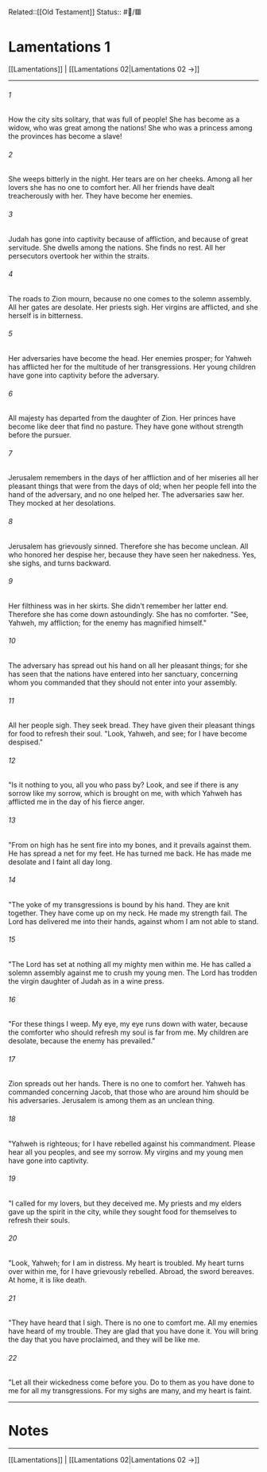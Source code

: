 Related::[[Old Testament]]
Status:: #📖/🟥
# Lamentations 1

[[Lamentations]] | [[Lamentations 02|Lamentations 02 →]]
***



###### 1 
How the city sits solitary, that was full of people! She has become as a widow, who was great among the nations! She who was a princess among the provinces has become a slave! 

###### 2 
She weeps bitterly in the night. Her tears are on her cheeks. Among all her lovers she has no one to comfort her. All her friends have dealt treacherously with her. They have become her enemies. 

###### 3 
Judah has gone into captivity because of affliction, and because of great servitude. She dwells among the nations. She finds no rest. All her persecutors overtook her within the straits. 

###### 4 
The roads to Zion mourn, because no one comes to the solemn assembly. All her gates are desolate. Her priests sigh. Her virgins are afflicted, and she herself is in bitterness. 

###### 5 
Her adversaries have become the head. Her enemies prosper; for Yahweh has afflicted her for the multitude of her transgressions. Her young children have gone into captivity before the adversary. 

###### 6 
All majesty has departed from the daughter of Zion. Her princes have become like deer that find no pasture. They have gone without strength before the pursuer. 

###### 7 
Jerusalem remembers in the days of her affliction and of her miseries all her pleasant things that were from the days of old; when her people fell into the hand of the adversary, and no one helped her. The adversaries saw her. They mocked at her desolations. 

###### 8 
Jerusalem has grievously sinned. Therefore she has become unclean. All who honored her despise her, because they have seen her nakedness. Yes, she sighs, and turns backward. 

###### 9 
Her filthiness was in her skirts. She didn't remember her latter end. Therefore she has come down astoundingly. She has no comforter. "See, Yahweh, my affliction; for the enemy has magnified himself." 

###### 10 
The adversary has spread out his hand on all her pleasant things; for she has seen that the nations have entered into her sanctuary, concerning whom you commanded that they should not enter into your assembly. 

###### 11 
All her people sigh. They seek bread. They have given their pleasant things for food to refresh their soul. "Look, Yahweh, and see; for I have become despised." 

###### 12 
"Is it nothing to you, all you who pass by? Look, and see if there is any sorrow like my sorrow, which is brought on me, with which Yahweh has afflicted me in the day of his fierce anger. 

###### 13 
"From on high has he sent fire into my bones, and it prevails against them. He has spread a net for my feet. He has turned me back. He has made me desolate and I faint all day long. 

###### 14 
"The yoke of my transgressions is bound by his hand. They are knit together. They have come up on my neck. He made my strength fail. The Lord has delivered me into their hands, against whom I am not able to stand. 

###### 15 
"The Lord has set at nothing all my mighty men within me. He has called a solemn assembly against me to crush my young men. The Lord has trodden the virgin daughter of Judah as in a wine press. 

###### 16 
"For these things I weep. My eye, my eye runs down with water, because the comforter who should refresh my soul is far from me. My children are desolate, because the enemy has prevailed." 

###### 17 
Zion spreads out her hands. There is no one to comfort her. Yahweh has commanded concerning Jacob, that those who are around him should be his adversaries. Jerusalem is among them as an unclean thing. 

###### 18 
"Yahweh is righteous; for I have rebelled against his commandment. Please hear all you peoples, and see my sorrow. My virgins and my young men have gone into captivity. 

###### 19 
"I called for my lovers, but they deceived me. My priests and my elders gave up the spirit in the city, while they sought food for themselves to refresh their souls. 

###### 20 
"Look, Yahweh; for I am in distress. My heart is troubled. My heart turns over within me, for I have grievously rebelled. Abroad, the sword bereaves. At home, it is like death. 

###### 21 
"They have heard that I sigh. There is no one to comfort me. All my enemies have heard of my trouble. They are glad that you have done it. You will bring the day that you have proclaimed, and they will be like me. 

###### 22 
"Let all their wickedness come before you. Do to them as you have done to me for all my transgressions. For my sighs are many, and my heart is faint.

---
# Notes


***
[[Lamentations]] | [[Lamentations 02|Lamentations 02 →]]
